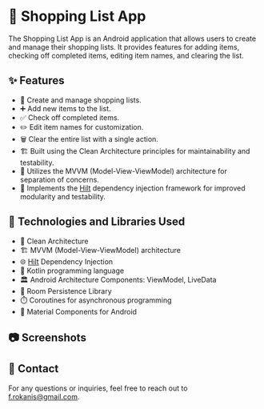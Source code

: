# 🛒 Shopping List App

The Shopping List App is an Android application that allows users to create and manage their shopping lists. It provides features for adding items, checking off completed items, editing item names, and clearing the list.


## ✨ Features

- 📝 Create and manage shopping lists.
- ➕ Add new items to the list.
- ✅ Check off completed items.
- ✏️ Edit item names for customization.
- 🗑️ Clear the entire list with a single action.
- 🏗️ Built using the Clean Architecture principles for maintainability and testability.
- 🔗 Utilizes the MVVM (Model-View-ViewModel) architecture for separation of concerns.
- 🌱 Implements the [Hilt](https://developer.android.com/training/dependency-injection/hilt-android) dependency injection framework for improved modularity and testability.

## 🚀 Technologies and Libraries Used

- 🏢 Clean Architecture
- 🏗️ MVVM (Model-View-ViewModel) architecture
- 🌐 [Hilt](https://developer.android.com/training/dependency-injection/hilt-android) Dependency Injection
- 🚀 Kotlin programming language
- 🏛️ Android Architecture Components: ViewModel, LiveData
- 💾 Room Persistence Library
- ⏱️ Coroutines for asynchronous programming
- 🎨 Material Components for Android

## 📷 Screenshots


## 📧 Contact

For any questions or inquiries, feel free to reach out to [f.rokanis@gmail.com](mailto:f.rokanis@gmail.com).
